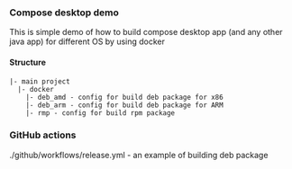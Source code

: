 ### Compose desktop demo

This is simple demo of how to build compose desktop app (and any other java app) for different OS by using docker

#### Structure
```
|- main project
  |- docker
    |- deb_amd - config for build deb package for x86
    |- deb_arm - config for build deb package for ARM
    |- rmp - config for build rpm package
```

### GitHub actions

./github/workflows/release.yml - an example of building deb package